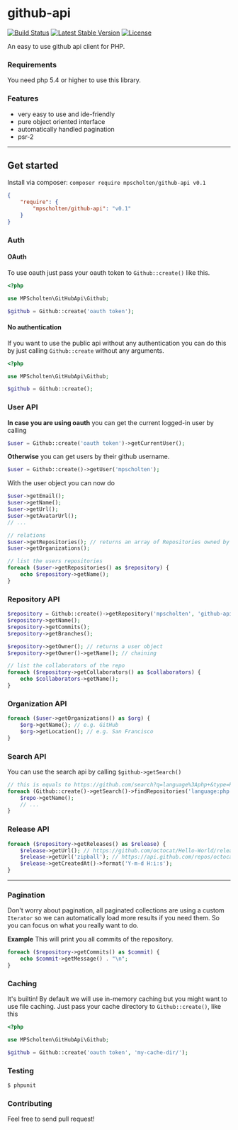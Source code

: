 github-api
==========
[![Build Status](https://travis-ci.org/mpscholten/github-api.png?branch=master)](https://travis-ci.org/mpscholten/github-api) [![Latest Stable Version](https://poser.pugx.org/mpscholten/github-api/v/stable.png)](https://packagist.org/packages/mpscholten/github-api) [![License](https://poser.pugx.org/mpscholten/github-api/license.png)](https://packagist.org/packages/mpscholten/github-api)

An easy to use github api client for PHP.

### Requirements ###
You need php 5.4 or higher to use this library.

### Features ###
* very easy to use and ide-friendly
* pure object oriented interface
* automatically handled pagination
* psr-2
 
----

## Get started ##
Install via composer: `composer require mpscholten/github-api v0.1`
```json
{
    "require": {
        "mpscholten/github-api": "v0.1"
    }
}
```


### Auth ###
#### OAuth ####

To use oauth just pass your oauth token to `Github::create()` like this.
```php
<?php

use MPScholten\GitHubApi\Github;

$github = Github::create('oauth token');
```

#### No authentication ####
If you want to use the public api without any authentication you can do this by just calling `Github::create` without any arguments.
```php
<?php

use MPScholten\GitHubApi\Github;

$github = Github::create();
```

### User API ###
**In case you are using oauth** you can get the current logged-in user by calling
```php
$user = Github::create('oauth token')->getCurrentUser();
```
**Otherwise** you can get users by their github username.
```php
$user = Github::create()->getUser('mpscholten');
```

With the user object you can now do
```php
$user->getEmail();
$user->getName();
$user->getUrl();
$user->getAvatarUrl();
// ...

// relations
$user->getRepositories(); // returns an array of Repositories owned by the user
$user->getOrganizations();

// list the users repositories
foreach ($user->getRepositories() as $repository) {
    echo $repository->getName();
}
```


### Repository API ###
```php
$repository = Github::create()->getRepository('mpscholten', 'github-api');
$repository->getName();
$repository->getCommits();
$repository->getBranches();

$repository->getOwner(); // returns a user object
$repository->getOwner()->getName(); // chaining 

// list the collaborators of the repo
foreach ($repository->getCollaborators() as $collaborators) {
    echo $collaborators->getName();
}
```

### Organization API ###
```php
foreach ($user->getOrganizations() as $org) {
    $org->getName(); // e.g. GitHub
    $org->getLocation(); // e.g. San Francisco
}
```

### Search API ###
You can use the search api by calling `$github->getSearch()`
```php
// this is equals to https://github.com/search?q=language%3Aphp+&type=Repositories&ref=searchresults
foreach (Github::create()->getSearch()->findRepositories('language:php') as $repo) {
    $repo->getName();
    // ...
}
```

### Release API ###
```php
foreach ($repository->getReleases() as $release) {
    $release->getUrl(); // https://github.com/octocat/Hello-World/releases/v1.0.0
    $release->getUrl('zipball'); // https://api.github.com/repos/octocat/Hello-World/zipball/v1.0.0
    $release->getCreatedAt()->format('Y-m-d H:i:s');
}
```


----


### Pagination ###
Don't worry about pagination, all paginated collections are using a custom `Iterator` so we can automatically load more results if you need them. So you can focus on what you really want to do.

**Example**
This will print you all commits of the repository.
```php
foreach ($repository->getCommits() as $commit) {
    echo $commit->getMessage() . "\n";
}
```

### Caching ###
It's builtin! By default we will use in-memory caching but you might want to use file caching. Just pass your cache directory to `Github::create()`, like this
```php
<?php

use MPScholten\GitHubApi\Github;

$github = Github::create('oauth token', 'my-cache-dir/');
```

### Testing ###
```bash
$ phpunit
```

### Contributing ###
Feel free to send pull request!
